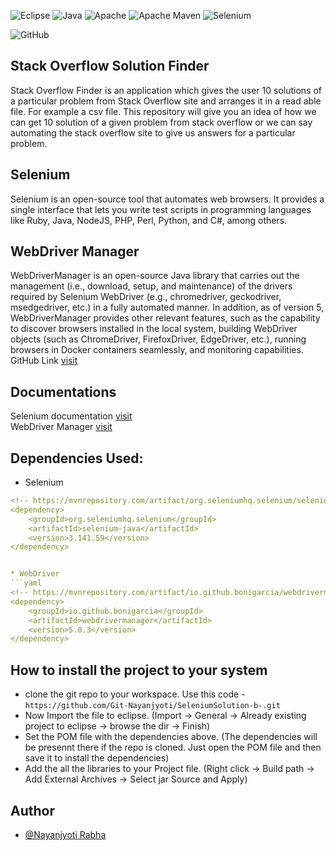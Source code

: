 
![Eclipse](https://img.shields.io/badge/Eclipse-FE7A16.svg?style=for-the-badge&logo=Eclipse&logoColor=white) 
![Java](https://img.shields.io/badge/java-%23ED8B00.svg?style=for-the-badge&logo=java&logoColor=white)
![Apache](https://img.shields.io/badge/apache-%23D42029.svg?style=for-the-badge&logo=apache&logoColor=white)
![Apache Maven](https://img.shields.io/badge/Apache%20Maven-C71A36?style=for-the-badge&logo=Apache%20Maven&logoColor=white)
![Selenium](https://img.shields.io/badge/-selenium-%43B02A?style=for-the-badge&logo=selenium&logoColor=white)

![GitHub](https://img.shields.io/badge/github-%23121011.svg?style=for-the-badge&logo=github&logoColor=white)

## Stack Overflow Solution Finder
Stack Overflow Finder  is an application which gives the user 10 solutions of a particular problem from Stack Overflow site and arranges it in a read able file. For example a csv file.
This repository will give you an idea of how we can get 10 solution of a given problem from stack overflow or we can say automating the stack overflow site to give us answers for a particular problem.

## Selenium
Selenium is an open-source tool that automates web browsers. It provides a single interface that lets you write test scripts in programming languages like Ruby, Java, NodeJS, PHP, Perl, Python, and C#, among others.

## WebDriver Manager
WebDriverManager is an open-source Java library that carries out the management (i.e., download, setup, and maintenance) of the drivers required by Selenium WebDriver (e.g., chromedriver, geckodriver, msedgedriver, etc.) in a fully automated manner. In addition, as of version 5, WebDriverManager provides other relevant features, such as the capability to discover browsers installed in the local system, building WebDriver objects (such as ChromeDriver, FirefoxDriver, EdgeDriver, etc.), running browsers in Docker containers seamlessly, and monitoring capabilities.
GitHub Link [visit](https://github.com/bonigarcia/webdrivermanager)

## Documentations
Selenium documentation [visit](https://www.selenium.dev/documentation/) <br>
WebDriver Manager [visit](https://bonigarcia.dev/webdrivermanager/)



## Dependencies Used:
* Selenium 
```yaml
<!-- https://mvnrepository.com/artifact/org.seleniumhq.selenium/selenium-java -->
<dependency>
    <groupId>org.seleniumhq.selenium</groupId>
    <artifactId>selenium-java</artifactId>
    <version>3.141.59</version>
</dependency>


* WebDriver
```yaml
<!-- https://mvnrepository.com/artifact/io.github.bonigarcia/webdrivermanager -->
<dependency>
    <groupId>io.github.bonigarcia</groupId>
    <artifactId>webdrivermanager</artifactId>
    <version>5.0.3</version>
</dependency>

```


## How to install the project to your system
* clone the git repo to your workspace. Use this code -
  ` https://github.com/Git-Nayanjyoti/SeleniumSolution-b-.git `
* Now Import the file to eclipse. (Import -> General -> Already existing project to eclipse -> browse the dir -> Finish)
* Set the POM file with the dependencies above. (The dependencies will be presennt there if the repo is cloned. Just open the POM file and then save it to install the dependencies)
* Add the all the libraries to your Project file. (Right click -> Build path -> Add External Archives -> Select jar Source and Apply)




## Author
- [@Nayanjyoti Rabha](https://www.github.com/Git-Nayanjyoti)

